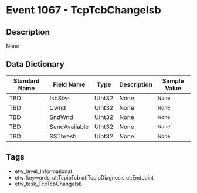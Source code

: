 # Event 1067 - TcpTcbChangeIsb

## Description
None

## Data Dictionary
|Standard Name|Field Name|Type|Description|Sample Value|
|---|---|---|---|---|
|TBD|IsbSize|UInt32|None|`None`|
|TBD|Cwnd|UInt32|None|`None`|
|TBD|SndWnd|UInt32|None|`None`|
|TBD|SendAvailable|UInt32|None|`None`|
|TBD|SSThresh|UInt32|None|`None`|

## Tags
* etw_level_Informational
* etw_keywords_ut:TcpipTcb ut:TcpipDiagnosis ut:Endpoint
* etw_task_TcpTcbChangeIsb